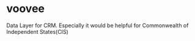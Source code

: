 voovee
======

Data Layer for CRM. Especially it would be helpful for Commonwealth of Independent States(CIS)
